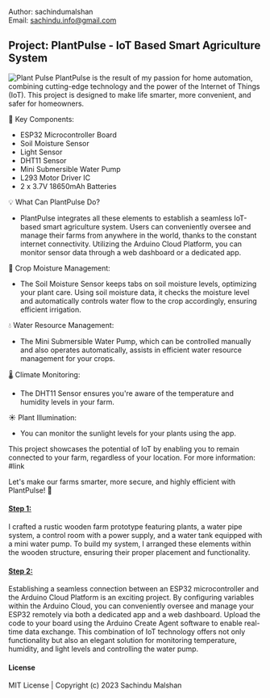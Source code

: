 Author: sachindumalshan <br>
Email: sachindu.info@gmail.com

<h2>Project: PlantPulse - IoT Based Smart Agriculture System</h2>

![Plant Pulse](https://github.com/sachindumalshan/PlantPulse/assets/73152414/b5fce518-c585-476d-956e-caba7e5158cc)
PlantPulse is the result of my passion for home automation, combining cutting-edge technology and the power of the Internet of Things (IoT). This project is designed to make life smarter, more convenient, and safer for homeowners.

🧩 Key Components:
- ESP32 Microcontroller Board
- Soil Moisture Sensor
- Light Sensor
- DHT11 Sensor
- Mini Submersible Water Pump
- L293 Motor Driver IC
- 2 x 3.7V 18650mAh Batteries

💡 What Can PlantPulse Do?
- PlantPulse integrates all these elements to establish a seamless IoT-based smart agriculture system. Users can conveniently oversee and manage their farms from anywhere in the world, thanks to the constant internet connectivity. Utilizing the Arduino Cloud Platform, you can monitor sensor data through a web dashboard or a dedicated app.

🌾 Crop Moisture Management:
- The Soil Moisture Sensor keeps tabs on soil moisture levels, optimizing your plant care. Using soil moisture data, it checks the moisture level and automatically controls water flow to the crop accordingly, ensuring efficient irrigation.

💧 Water Resource Management:
- The Mini Submersible Water Pump, which can be controlled manually and also operates automatically, assists in efficient water resource management for your crops.

🌡️ Climate Monitoring:
- The DHT11 Sensor ensures you're aware of the temperature and humidity levels in your farm.

☀️ Plant Illumination:
- You can monitor the sunlight levels for your plants using the app.

This project showcases the potential of IoT by enabling you to remain connected to your farm, regardless of your location. For more information: #link

Let's make our farms smarter, more secure, and highly efficient with PlantPulse! 🌱


<h4><u>Step 1:</u></h4>
I crafted a rustic wooden farm prototype featuring plants, a water pipe system, a control room with a power supply, and a water tank equipped with a mini water pump. To build my system, I arranged these elements within the wooden structure, ensuring their proper placement and functionality.

<h4><u>Step 2:</u></h4>
Establishing a seamless connection between an ESP32 microcontroller and the Arduino Cloud Platform is an exciting project. By configuring variables within the Arduino Cloud, you can conveniently oversee and manage your ESP32 remotely via both a dedicated app and a web dashboard. Upload the code to your board using the Arduino Create Agent software to enable real-time data exchange. This combination of IoT technology offers not only functionality but also an elegant solution for monitoring temperature, humidity, and light levels and controlling the water pump.


<h4>License</h4>
MIT License | Copyright (c) 2023 Sachindu Malshan
